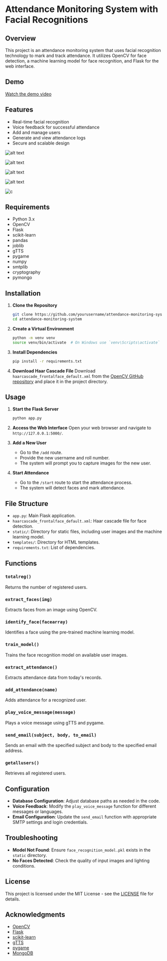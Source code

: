 

# Attendance Monitoring System with Facial Recognitions

## Overview
This project is an attendance monitoring system that uses facial recognition technology to mark and track attendance. It utilizes OpenCV for face detection, a machine learning model for face recognition, and Flask for the web interface.

## Demo

[Watch the demo video](https://drive.google.com/file/d/1Gqt7hocnJyS9D3U5s7ufA17NXbxndkKI/view?usp=sharing)





## Features
- Real-time facial recognition
- Voice feedback for successful attendance
- Add and manage users
- Generate and view attendance logs
- Secure and scalable design

![alt text](<Screenshot 2024-08-02 002744.png>)

![alt text](image-4.png)

![alt text](image.png)

![![alt text](image-2.png)](image-1.png)


![c](image-3.png)
## Requirements
- Python 3.x
- OpenCV
- Flask
- scikit-learn
- pandas
- joblib
- gTTS
- pygame
- numpy
- smtplib
- cryptography
- pymongo

## Installation

1. **Clone the Repository**
   ```bash
   git clone https://github.com/yourusername/attendance-monitoring-system.git
   cd attendance-monitoring-system
   ```

2. **Create a Virtual Environment**
   ```bash
   python -m venv venv
   source venv/bin/activate  # On Windows use `venv\Scripts\activate`
   ```

3. **Install Dependencies**
   ```bash
   pip install -r requirements.txt
   ```

4. **Download Haar Cascade File**
   Download `haarcascade_frontalface_default.xml` from the [OpenCV GitHub repository](https://github.com/opencv/opencv/tree/master/data/haarcascades) and place it in the project directory.

## Usage

1. **Start the Flask Server**
   ```bash
   python app.py
   ```

2. **Access the Web Interface**
   Open your web browser and navigate to `http://127.0.0.1:5000/`.

3. **Add a New User**
   - Go to the `/add` route.
   - Provide the new username and roll number.
   - The system will prompt you to capture images for the new user.

4. **Start Attendance**
   - Go to the `/start` route to start the attendance process.
   - The system will detect faces and mark attendance.

## File Structure

- `app.py`: Main Flask application.
- `haarcascade_frontalface_default.xml`: Haar cascade file for face detection.
- `static/`: Directory for static files, including user images and the machine learning model.
- `templates/`: Directory for HTML templates.
- `requirements.txt`: List of dependencies.

## Functions

### `totalreg()`
Returns the number of registered users.

### `extract_faces(img)`
Extracts faces from an image using OpenCV.

### `identify_face(facearray)`
Identifies a face using the pre-trained machine learning model.

### `train_model()`
Trains the face recognition model on available user images.

### `extract_attendance()`
Extracts attendance data from today's records.

### `add_attendance(name)`
Adds attendance for a recognized user.

### `play_voice_message(message)`
Plays a voice message using gTTS and pygame.

### `send_email(subject, body, to_email)`
Sends an email with the specified subject and body to the specified email address.

### `getallusers()`
Retrieves all registered users.

## Configuration

- **Database Configuration**: Adjust database paths as needed in the code.
- **Voice Feedback**: Modify the `play_voice_message` function for different messages or languages.
- **Email Configuration**: Update the `send_email` function with appropriate SMTP settings and login credentials.

## Troubleshooting

- **Model Not Found**: Ensure `face_recognition_model.pkl` exists in the `static` directory.
- **No Faces Detected**: Check the quality of input images and lighting conditions.

## License
This project is licensed under the MIT License - see the [LICENSE](LICENSE) file for details.

## Acknowledgments
- [OpenCV](https://opencv.org/)
- [Flask](https://flask.palletsprojects.com/)
- [scikit-learn](https://scikit-learn.org/)
- [gTTS](https://pypi.org/project/gTTS/)
- [pygame](https://www.pygame.org/)
- [MongoDB](https://www.mongodb.com/)

